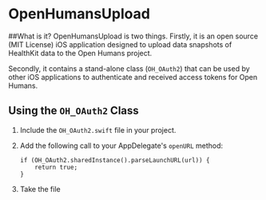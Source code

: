 # OpenHumansUpload

##What is it?
OpenHumansUpload is two things. Firstly, it is an open source (MIT License) iOS application designed to upload data snapshots of HealthKit data to the Open Humans project.

Secondly, it contains a stand-alone class (`OH_OAuth2`) that can be used by other iOS applications to authenticate and received access tokens for Open Humans.

## Using the `OH_OAuth2` Class

1. Include the `OH_OAuth2.swift` file in your project.
2. Add the following call to your AppDelegate's `openURL` method:

    ```
    if (OH_OAuth2.sharedInstance().parseLaunchURL(url)) {
        return true;
    }
    ```
3. Take the file 
